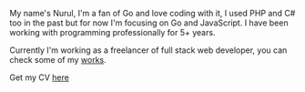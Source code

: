 My name's Nurul, I'm a fan of Go and love coding with it, I used PHP and C# too in the past but for now I'm focusing on Go and JavaScript.
I have been working with programming professionally for 5+ years.

Currently I'm working as a freelancer of full stack web developer, you can check some of my [works](/#/showcase).

Get my CV [here](https://cand-data.kalibrr.com/www.kalibrr.com/profile/2ZFHCY3XVUJAPQF9CZW4VLKYG2R4NNFJGTETKRX3-62050eb3.pdf)